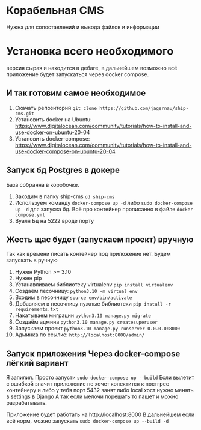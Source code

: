 # Корабельная CMS
Нужна для сопоставлений и вывода файлов и информации

# Установка всего необходимого
версия сырая и находится в дебаге, в дальнейшем возможно всё приложение будет запускаться через docker compose.


## И так готовим самое необходимое
1. Скачать репозиторий `git clone https://github.com/jagernau/ship-cms.git`
2. Установить docker на Ubuntu: https://www.digitalocean.com/community/tutorials/how-to-install-and-use-docker-on-ubuntu-20-04
3. Установить docker-compose: https://www.digitalocean.com/community/tutorials/how-to-install-and-use-docker-compose-on-ubuntu-20-04

## Запуск бд Postgres в докере
База собранна в коробочке.
1. Заходим в папку ship-cms `cd ship-cms`
2. Используем команду `docker-compose up -d` либо `sudo docker-compose up -d` для запуска бд. Всё про контейнер прописанно в файле `docker-compose.yml`
3. Вуаля Бд на 5222 вроде порту

## Жесть щас  будет (запускаем проект) вручную
Так как времени писать контейнер под приложение нет. Будем запускать в ручную
1. Нужен Python >= 3.10
2. Нужен pip
3. Устанавливаем библиотеку virtualenv `pip install virtualenv`
4. Создаём песочницу: `python3.10 -m virtual env `
5. Входим в песочницу `source env/bin/activate`
6. Добавляем в песочницу нужные библиотеки `pip install -r requirements.txt`
7. Накатываем миграции `python3.10 manage.py migrate`
8. Создаём админа `python3.10 manage.py createsuperuser`
9. Запускаем проект `python3.10 manage.py runserver 0.0.0.0:8000`
10. Админка по ссылке: `http://localhost:8000/admin/`

## Запуск приложения Через docker-compose лёгкий вариант
Я запилил.
Просто запусти `sudo docker-compose up --build`
Если вылетит с ошибкой значит приложение не хочет конектится к постгрес контейнеру и либо у тебя порт 5432 занят либо local хост нужно менять в settings в Django
А так если мелочи порешать то пашет и можно разрабатывать.

Приложение будет работать на http://localhost:8000
В дальнейшем если всё норм, можно запускать `sudo docker-compose up --build -d`
